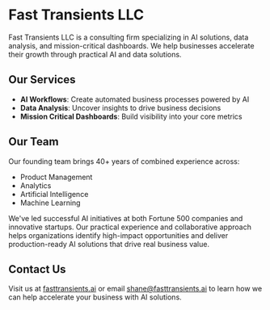 # Fast Transients LLC

Fast Transients LLC is a consulting firm specializing in AI solutions, data analysis, and mission-critical dashboards. We help businesses accelerate their growth through practical AI and data solutions.

## Our Services

- **AI Workflows**: Create automated business processes powered by AI
- **Data Analysis**: Uncover insights to drive business decisions
- **Mission Critical Dashboards**: Build visibility into your core metrics

## Our Team

Our founding team brings 40+ years of combined experience across:
- Product Management
- Analytics
- Artificial Intelligence 
- Machine Learning

We've led successful AI initiatives at both Fortune 500 companies and innovative startups. Our practical experience and collaborative approach helps organizations identify high-impact opportunities and deliver production-ready AI solutions that drive real business value.

## Contact Us

Visit us at [fasttransients.ai](https://fasttransients.ai) or email [shane@fasttransients.ai](mailto:shane@fasttransients.ai) to learn how we can help accelerate your business with AI solutions.
